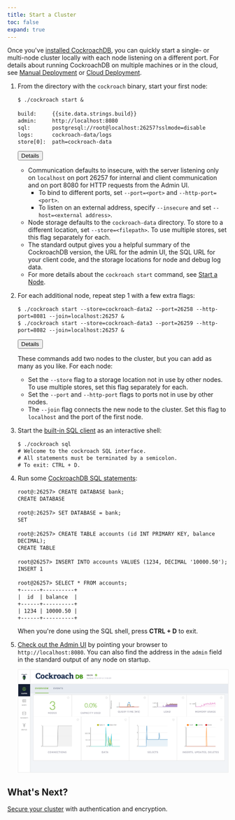 ```yaml
---
title: Start a Cluster
toc: false
expand: true
---
```


Once you've [installed CockroachDB](install-cockroachdb.html), you can quickly start a single- or multi-node cluster locally with each node listening on a different port. For details about running CockroachDB on multiple machines or in the cloud, see <a href="manual-deployment.html">Manual Deployment</a> or <a href="cloud-deployment.html">Cloud Deployment</a>.

1.  From the directory with the `cockroach` binary, start your first node:

    ~~~ shell
    $ ./cockroach start &

    build:     {{site.data.strings.build}}
    admin:     http://localhost:8080
    sql:       postgresql://root@localhost:26257?sslmode=disable
    logs:      cockroach-data/logs
    store[0]:  path=cockroach-data
    ~~~

    <button type="button" class="btn details collapsed" data-toggle="collapse" data-target="#details1">Details</button>
    <div id="details1" class="collapse" markdown="1">

    - Communication defaults to insecure, with the server listening only on `localhost` on port 26257 for internal and client communication and on port 8080 for HTTP requests from the Admin UI. 
        - To bind to different ports, set `--port=<port>` and `--http-port=<port>`. 
        - To listen on an external address, specify `--insecure` and set `--host=<external address>`. 
    - Node storage defaults to the `cockroach-data` directory. To store to a different location, set `--store=<filepath>`. To use multiple stores, set this flag separately for each.
    - The standard output gives you a helpful summary of the CockroachDB version, the URL for the admin UI, the SQL URL for your client code, and the storage locations for node and debug log data.
    - For more details about the `cockroach start` command, see [Start a Node](start-a-node.html).

    </div>

2.  For each additional node, repeat step 1 with a few extra flags:
   
    ~~~ shell
    $ ./cockroach start --store=cockroach-data2 --port=26258 --http-port=8081 --join=localhost:26257 &
    $ ./cockroach start --store=cockroach-data3 --port=26259 --http-port=8082 --join=localhost:26257 &
    ~~~

    <button type="button" class="btn details collapsed" data-toggle="collapse" data-target="#details2">Details</button>
    <div id="details2" class="collapse" markdown="1">

    These commands add two nodes to the cluster, but you can add as many as you like. For each node:
    
    - Set the `--store` flag to a storage location not in use by other nodes. To use multiple stores, set this flag separately for each.
    - Set the `--port` and `--http-port` flags to ports not in use by other nodes.
    - The `--join` flag connects the new node to the cluster. Set this flag to `localhost` and the port of the first node.

    </div>

3.  Start the [built-in SQL client](use-the-built-in-sql-client.html) as an interactive shell:

    ~~~ shell
    $ ./cockroach sql
    # Welcome to the cockroach SQL interface.
    # All statements must be terminated by a semicolon.
    # To exit: CTRL + D.
    ~~~

4.  Run some [CockroachDB SQL statements](learn-cockroachdb-sql.html):

    ~~~ shell
    root@:26257> CREATE DATABASE bank;
    CREATE DATABASE

    root@:26257> SET DATABASE = bank;
    SET

    root@:26257> CREATE TABLE accounts (id INT PRIMARY KEY, balance DECIMAL);
    CREATE TABLE

    root@26257> INSERT INTO accounts VALUES (1234, DECIMAL '10000.50');
    INSERT 1

    root@26257> SELECT * FROM accounts;
    +------+----------+
    |  id  | balance  |
    +------+----------+
    | 1234 | 10000.50 |
    +------+----------+
    ~~~

    When you're done using the SQL shell, press **CTRL + D** to exit.
 
5.  [Check out the Admin UI](explore-the-admin-ui.html) by pointing your browser to `http://localhost:8080`. You can also find the address in the `admin` field in the standard output of any node on startup.

    <img src="images/admin_ui.png" style="border:1px solid #eee;max-width:100%" />

## What's Next?

[Secure your cluster](secure-a-cluster.html) with authentication and encryption.
